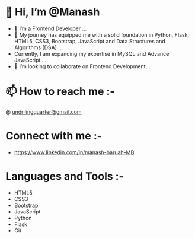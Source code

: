 # 👋 Hi, I’m @Manash
 - 👀 I’m a Frontend Developer ...
 - 🌱 My journey has equipped me with a solid foundation in Python, Flask, HTML5, CSS3, Bootstrap, JavaScript and Data Structures and Algorithms (DSA) ...
 -  Currently, I am expanding my expertise in MySQL and Advance JavaScript ...
 - 💞️ I’m looking to collaborate on Frontend Development...
  
# 📫 How to reach me :- 
 @ undrilingquarter@gmail.com 
  
# Connect with me :-
-   https://www.linkedin.com/in/manash-baruah-MB

# Languages and Tools :-
- HTML5
- CSS3
- Bootstrap
- JavaScript
- Python
- Flask
- Git









<!---
Undriling/Undriling is a ✨ special ✨ repository because its `README.md` (this file) appears on your GitHub profile.
You can click the Preview link to take a look at your changes.
--->
